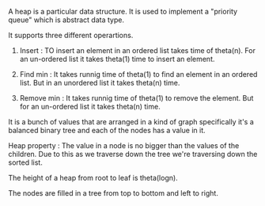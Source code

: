 A heap is a particular data structure.  It is used to implement a "priority queue" which is abstract data type. 

It supports three different operartions.

1. Insert : TO insert an element in an ordered list takes time of theta(n). For an un-ordered list it takes theta(1) time to insert an element.

2. Find min : It takes runnig time of theta(1) to find an element in an ordered list. But in an unordered list it takes theta(n) time.

3. Remove min : It takes runnig time of theta(1) to remove the element. But for an un-ordered list it takes theta(n) time.

It is a bunch of values that are arranged in a kind of graph specifically it's a balanced binary tree and each of the nodes has a value in it.

Heap property : The value in a node is no bigger than the values of the children. Due to this as we traverse down the tree we're traversing down the sorted list.

The height of a heap from root to leaf is theta(logn).

The nodes are filled in a tree from top to bottom and left to right.